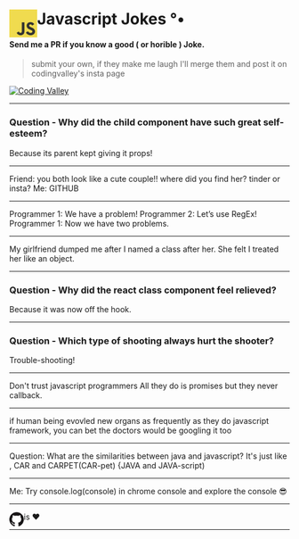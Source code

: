# Javascript Jokes °• <img align="left" alt="javascript" width="50px" src="https://raw.githubusercontent.com/github/explore/80688e429a7d4ef2fca1e82350fe8e3517d3494d/topics/javascript/javascript.png" />

#### Send me a PR if you know a good ( or horible ) Joke.

> submit your own, if they make me laugh I'll merge them and post it on codingvalley's insta page

[![Coding Valley](https://img.shields.io/badge/-Coding_Valley-black)][website]

---

### Question - Why did the child component have such great self-esteem?

Because its parent kept giving it props!

---

Friend: you both look like a cute couple!! where did you find her? tinder or insta?
Me: GITHUB

---

Programmer 1: We have a problem!
Programmer 2: Let’s use RegEx!
Programmer 1: Now we have two problems.

---

My girlfriend dumped me after I named a class after her. She felt I treated her like an object.

---

### Question - Why did the react class component feel relieved?

Because it was now off the hook.

---

### Question - Which type of shooting always hurt the shooter?

Trouble-shooting!

---

Don't trust javascript programmers
All they do is promises but they never callback.

---

if human being evovled new organs as frequently as they do javascript framework, you can bet the doctors would be googling it too

---

Question: What are the similarities between java and javascript?
It's just like , CAR and CARPET(CAR-pet) {JAVA and JAVA-script)

---

Me: Try console.log(console) in chrome console and explore the console 😎

---

<img align="left" alt="GitHub" width="26px" src="https://raw.githubusercontent.com/github/explore/78df643247d429f6cc873026c0622819ad797942/topics/github/github.png" />is :heart:

---

[website]: https://www.instagram.com/coding_valley_/
